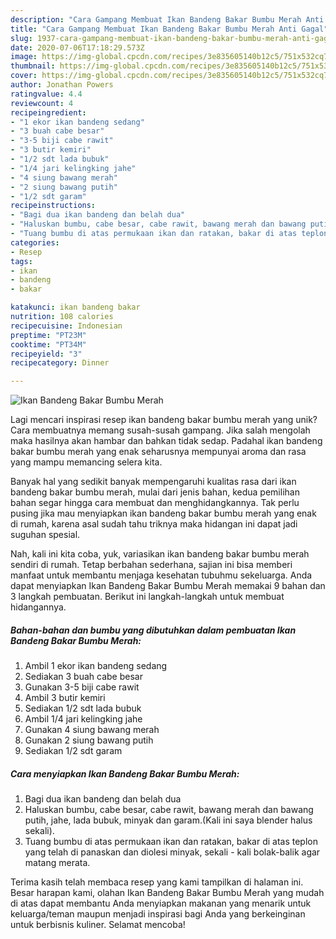 ```yaml
---
description: "Cara Gampang Membuat Ikan Bandeng Bakar Bumbu Merah Anti Gagal"
title: "Cara Gampang Membuat Ikan Bandeng Bakar Bumbu Merah Anti Gagal"
slug: 1937-cara-gampang-membuat-ikan-bandeng-bakar-bumbu-merah-anti-gagal
date: 2020-07-06T17:18:29.573Z
image: https://img-global.cpcdn.com/recipes/3e835605140b12c5/751x532cq70/ikan-bandeng-bakar-bumbu-merah-foto-resep-utama.jpg
thumbnail: https://img-global.cpcdn.com/recipes/3e835605140b12c5/751x532cq70/ikan-bandeng-bakar-bumbu-merah-foto-resep-utama.jpg
cover: https://img-global.cpcdn.com/recipes/3e835605140b12c5/751x532cq70/ikan-bandeng-bakar-bumbu-merah-foto-resep-utama.jpg
author: Jonathan Powers
ratingvalue: 4.4
reviewcount: 4
recipeingredient:
- "1 ekor ikan bandeng sedang"
- "3 buah cabe besar"
- "3-5 biji cabe rawit"
- "3 butir kemiri"
- "1/2 sdt lada bubuk"
- "1/4 jari kelingking jahe"
- "4 siung bawang merah"
- "2 siung bawang putih"
- "1/2 sdt garam"
recipeinstructions:
- "Bagi dua ikan bandeng dan belah dua"
- "Haluskan bumbu, cabe besar, cabe rawit, bawang merah dan bawang putih, jahe, lada bubuk, minyak dan garam.(Kali ini saya blender halus sekali)."
- "Tuang bumbu di atas permukaan ikan dan ratakan, bakar di atas teplon yang telah di panaskan dan diolesi minyak, sekali - kali bolak-balik agar matang merata."
categories:
- Resep
tags:
- ikan
- bandeng
- bakar

katakunci: ikan bandeng bakar 
nutrition: 108 calories
recipecuisine: Indonesian
preptime: "PT23M"
cooktime: "PT34M"
recipeyield: "3"
recipecategory: Dinner

---
```



![Ikan Bandeng Bakar Bumbu Merah](https://img-global.cpcdn.com/recipes/3e835605140b12c5/751x532cq70/ikan-bandeng-bakar-bumbu-merah-foto-resep-utama.jpg)

Lagi mencari inspirasi resep ikan bandeng bakar bumbu merah yang unik? Cara membuatnya memang susah-susah gampang. Jika salah mengolah maka hasilnya akan hambar dan bahkan tidak sedap. Padahal ikan bandeng bakar bumbu merah yang enak seharusnya mempunyai aroma dan rasa yang mampu memancing selera kita.



Banyak hal yang sedikit banyak mempengaruhi kualitas rasa dari ikan bandeng bakar bumbu merah, mulai dari jenis bahan, kedua pemilihan bahan segar hingga cara membuat dan menghidangkannya. Tak perlu pusing jika mau menyiapkan ikan bandeng bakar bumbu merah yang enak di rumah, karena asal sudah tahu triknya maka hidangan ini dapat jadi suguhan spesial.


Nah, kali ini kita coba, yuk, variasikan ikan bandeng bakar bumbu merah sendiri di rumah. Tetap berbahan sederhana, sajian ini bisa memberi manfaat untuk membantu menjaga kesehatan tubuhmu sekeluarga. Anda dapat menyiapkan Ikan Bandeng Bakar Bumbu Merah memakai 9 bahan dan 3 langkah pembuatan. Berikut ini langkah-langkah untuk membuat hidangannya.

<!--inarticleads1-->

##### Bahan-bahan dan bumbu yang dibutuhkan dalam pembuatan Ikan Bandeng Bakar Bumbu Merah:

1. Ambil 1 ekor ikan bandeng sedang
1. Sediakan 3 buah cabe besar
1. Gunakan 3-5 biji cabe rawit
1. Ambil 3 butir kemiri
1. Sediakan 1/2 sdt lada bubuk
1. Ambil 1/4 jari kelingking jahe
1. Gunakan 4 siung bawang merah
1. Gunakan 2 siung bawang putih
1. Sediakan 1/2 sdt garam




<!--inarticleads2-->

##### Cara menyiapkan Ikan Bandeng Bakar Bumbu Merah:

1. Bagi dua ikan bandeng dan belah dua
1. Haluskan bumbu, cabe besar, cabe rawit, bawang merah dan bawang putih, jahe, lada bubuk, minyak dan garam.(Kali ini saya blender halus sekali).
1. Tuang bumbu di atas permukaan ikan dan ratakan, bakar di atas teplon yang telah di panaskan dan diolesi minyak, sekali - kali bolak-balik agar matang merata.




Terima kasih telah membaca resep yang kami tampilkan di halaman ini. Besar harapan kami, olahan Ikan Bandeng Bakar Bumbu Merah yang mudah di atas dapat membantu Anda menyiapkan makanan yang menarik untuk keluarga/teman maupun menjadi inspirasi bagi Anda yang berkeinginan untuk berbisnis kuliner. Selamat mencoba!
